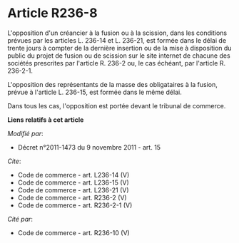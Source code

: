 # Article R236-8

L'opposition d'un créancier à la fusion ou à la scission, dans les conditions prévues par les articles L. 236-14 et L.
236-21, est formée dans le délai de trente jours à compter de la dernière insertion ou de la mise à disposition du public du
projet de fusion ou de scission sur le site internet de chacune des sociétés prescrites par l'article R. 236-2 ou, le cas
échéant, par l'article R. 236-2-1. 

L'opposition des représentants de la masse des obligataires à la fusion, prévue à l'article L. 236-15, est formée dans le
même délai. 

Dans tous les cas, l'opposition est portée devant le tribunal de commerce.

**Liens relatifs à cet article**

_Modifié par_:

  - Décret n°2011-1473 du 9 novembre 2011 - art. 15

_Cite_:

  - Code de commerce - art. L236-14 (V)
  - Code de commerce - art. L236-15 (V)
  - Code de commerce - art. L236-21 (V)
  - Code de commerce - art. R236-2 (V)
  - Code de commerce - art. R236-2-1 (V)

_Cité par_:

  - Code de commerce - art. R236-10 (V)
